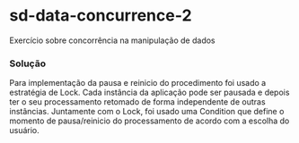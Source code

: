 # sd-data-concurrence-2
Exercício sobre concorrência na manipulação de dados

### Solução

Para implementação da pausa e reinicio do procedimento foi usado a estratégia de Lock.
Cada instância da aplicação pode ser pausada e depois ter o seu processamento retomado de forma independente de outras instâncias.
Juntamente com o Lock, foi usado uma Condition que define o momento de pausa/reinicio do processamento de acordo com a escolha do usuário.
